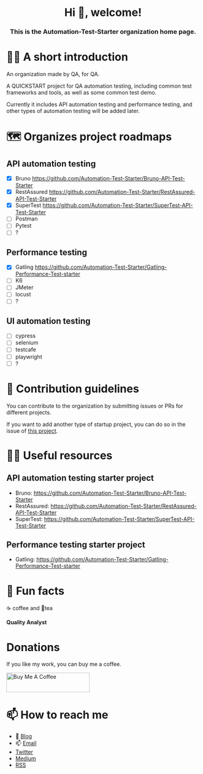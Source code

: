 
<!-- markdownlint-disable MD033 -->
<h1 align="center">Hi 👋, welcome!</h1>
<h3 align="center">This is the Automation-Test-Starter organization home page.</h3>
<!-- markdownlint-disable MD033 -->

# 🙋‍♀️ A short introduction

An organization made by QA, for QA.

A QUICKSTART project for QA automation testing, including common test frameworks and tools, as well as some common test demo.

Currently it includes API automation testing and performance testing, and other types of automation testing will be added later.

# 🗺️ Organizes project roadmaps

## API automation testing

- [x] Bruno <https://github.com/Automation-Test-Starter/Bruno-API-Test-Starter>
- [x] RestAssured <https://github.com/Automation-Test-Starter/RestAssured-API-Test-Starter>
- [x] SuperTest <https://github.com/Automation-Test-Starter/SuperTest-API-Test-Starter>
- [ ] Postman
- [ ] Pytest
- [ ] ?

## Performance testing

- [x] Gatling <https://github.com/Automation-Test-Starter/Gatling-Performance-Test-starter>
- [ ] K6
- [ ] JMeter
- [ ] locust
- [ ] ?

## UI automation testing

- [ ] cypress
- [ ] selenium
- [ ] testcafe
- [ ] playwright
- [ ] ?

# 🌈 Contribution guidelines

You can contribute to the organization by submitting issues or PRs for different projects.

If you want to add another type of startup project, you can do so in the issue of [this project](https://github.com/Automation-Test-Starter/.github).

# 👩‍💻 Useful resources

## API automation testing starter project

- Bruno: <https://github.com/Automation-Test-Starter/Bruno-API-Test-Starter>
- RestAssured: <https://github.com/Automation-Test-Starter/RestAssured-API-Test-Starter>
- SuperTest: <https://github.com/Automation-Test-Starter/SuperTest-API-Test-Starter>

## Performance testing starter project

- Gatling: <https://github.com/Automation-Test-Starter/Gatling-Performance-Test-starter>

# 🍿 Fun facts

☕️ coffee and 🍵tea

<!-- markdownlint-disable MD036 -->
**Quality Analyst**
<!-- markdownlint-disable MD036 -->

# Donations

If you like my work, you can buy me a coffee.

<!-- markdownlint-disable MD033 -->
<a href="https://www.buymeacoffee.com/naodeng" target="_blank" rel="noopener noreferrer"><img src="https://cdn.buymeacoffee.com/buttons/lato-orange.png" alt="Buy Me A Coffee" style="height: 51px !important;width: 217px !important;"></a>
<!-- markdownlint-enable MD033 -->

# 📫 How to reach me

- 📝 [Blog](https://naodeng.tech)
- 📫 [Email](mailto:<dengnao@gmail.com>)
- [Twitter](https://twitter.com/naodeng0_0)
- [Medium](https://naodeng.medium.com)
- [RSS](https://naodeng.tech/index.xml)
